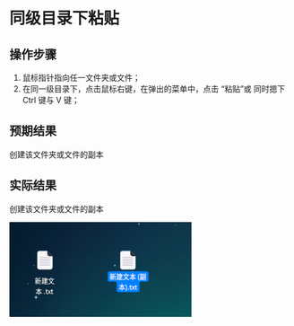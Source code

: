 # 同级目录下粘贴

## 操作步骤

1. 鼠标指针指向任一文件夹或文件；
2. 在同一级目录下，点击鼠标右键，在弹出的菜单中，点击 “粘贴”或 同时摁下 Ctrl 键与 V 键；

## 预期结果

创建该文件夹或文件的副本

## 实际结果

创建该文件夹或文件的副本

![同级目录下粘贴.png](../img/同级目录下粘贴.png)
